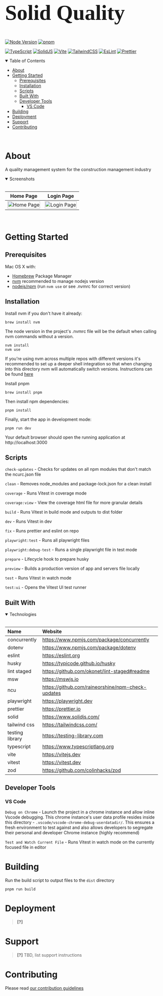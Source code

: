 <h1 style="font-family:Comic Sans MS; font-size:5em;">Solid Quality</h1>

[![Node Version](https://img.shields.io/badge/node-v18.7.0-green)](https://nodejs.org/en/blog/release/v18.7.0/)
[![pnpm](https://img.shields.io/badge/maintained%20with-pnpm-f9ad00.svg)](https://pnpm.io/)

[![TypeScript](https://img.shields.io/badge/TypeScript-007ACC?style=for-the-badge&logo=typescript&logoColor=white)](https://www.typescriptlang.org)
[![SolidJS](https://img.shields.io/badge/SolidJS-2c4f7c?style=for-the-badge&logo=solid&logoColor=c8c9cb)](https://www.solidjs.com/)
[![Vite](https://img.shields.io/badge/Vite-B73BFE?style=for-the-badge&logo=vite&logoColor=FFD62E)](https://vitejs.dev)
[![TailwindCSS](https://img.shields.io/badge/tailwindcss-%2338B2AC.svg?style=for-the-badge&logo=tailwind-css&logoColor=white)](https://tailwindcss.com/)
[![EsLint](https://img.shields.io/badge/eslint-3A33D1?style=for-the-badge&logo=eslint&logoColor=white)](https://eslint.org)
[![Prettier](https://img.shields.io/badge/prettier-1A2C34?style=for-the-badge&logo=prettier&logoColor=F7BA3E)](https://prettier.io)

<details open="open">
<summary>Table of Contents</summary>

- [About](#about)
- [Getting Started](#getting-started)
  - [Prerequisites](#prerequisites)
  - [Installation](#installation)
  - [Scripts](#scripts)
  - [Built With](#built-with)
  - [Developer Tools](#developer-tools)
    - [VS Code](#vs-code)
- [Building](#building)
- [Deployment](#deployment)
- [Support](#support)
- [Contributing](#contributing)

</details>
<br>

# About

A quality management system for the construction management industry

<details open="open">
<summary>Screenshots</summary>
<br>

|                               Home Page                               |                               Login Page                               |
| :-------------------------------------------------------------------: | :--------------------------------------------------------------------: |
| <img src="docs/images/screenshot.png" title="Home Page" width="100%"> | <img src="docs/images/screenshot.png" title="Login Page" width="100%"> |

</details>
<br>

# Getting Started

## Prerequisites

Mac OS X with:

- [Homebrew](https://brew.sh/) Package Manager
- [nvm](https://github.com/nvm-sh/nvm) recommended to manage nodejs version
- [nodejs/npm](https://nodejs.org/tr/download/package-manager/#macos) (run `nvm use` or see .nvmrc for correct version)

## Installation

Install nvm if you don't have it already:

```shell
brew install nvm
```

The node version in the project's .nvmrc file will be the default when calling nvm commands without a version.

```shell
nvm install
nvm use
```

If you're using nvm across multiple repos with different versions it's recommended to set up a deeper shell integration so that when changing into this directory nvm will automatically switch versions. Instructions can be found [here](https://github.com/nvm-sh/nvm#deeper-shell-integration)

Install pnpm

```shell
brew install pnpm
```

Then install npm dependencies:

```shell
pnpm install
```

Finally, start the app in development mode:

```shell
pnpm run dev
```

Your default browser should open the running application at http://localhost:3000

## Scripts

`check-updates` - Checks for updates on all npm modules that don't match the ncurc.json file

`clean` - Removes node_modules and package-lock.json for a clean install

`coverage` - Runs Vitest in coverage mode

`coverage:view` - View the coverage html file for more granular details

`build` - Runs Vitest in build mode and outputs to dist folder

`dev` - Runs Vitest in dev

`fix` - Runs prettier and eslint on repo

`playwright:test` - Runs all playwright files

`playwright:debug-test` - Runs a single playwright file in test mode

`prepare` - Lifecycle hook to prepare husky

`preview` - Builds a production version of app and servers file locally

`test` - Runs Vitest in watch mode

`test:ui` - Opens the Vitest UI test runner

## Built With

<details open="open">
<summary>Technologies</summary>
<br>

| Name            | Website                                           |
| :-------------- | :------------------------------------------------ |
| concurrently    | https://www.npmjs.com/package/concurrently        |
| dotenv          | https://www.npmjs.com/package/dotenv              |
| eslint          | https://eslint.org                                |
| husky           | https://typicode.github.io/husky                  |
| lint staged     | https://github.com/okonet/lint-staged#readme      |
| msw             | https://mswjs.io                                  |
| ncu             | https://github.com/raineorshine/npm-check-updates |
| playwright      | https://playwright.dev                            |
| prettier        | https://prettier.io                               |
| solid           | https://www.solidjs.com/                          |
| tailwind css    | https://tailwindcss.com/                          |
| testing library | https://testing-library.com                       |
| typescript      | https://www.typescriptlang.org                    |
| vite            | https://vitejs.dev                                |
| vitest          | https://vitest.dev                                |
| zod             | https://github.com/colinhacks/zod                 |

</details>

## Developer Tools

### VS Code

`Debug on Chrome` - Launch the project in a chrome instance and allow inline Vscode debugging. This chrome instance's user data profile resides inside this directory - `.vscode/vscode-chrome-debug-userdatadir/`. This ensures a fresh environment to test against and also allows developers to segregate their personal and developer Chrome instance (highly recommend)

`Test and Watch Current File` - Runs Vitest in watch mode on the currently focused file in editor

# Building

Run the build script to output files to the `dist` directory

```shell
pnpm run build
```

# Deployment

> **[?]**

# Support

> **[?]**
> TBD, list support instructions

# Contributing

Please read [our contribution guidelines](docs/CONTRIBUTING.md)
